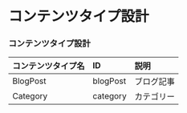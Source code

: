 # コンテンツタイプ設計

### コンテンツタイプ設計

| コンテンツタイプ名  | ID | 説明 |
| :--- | :--- | :--- |
| BlogPost | blogPost | ブログ記事 |
| Category | category | カテゴリー |



